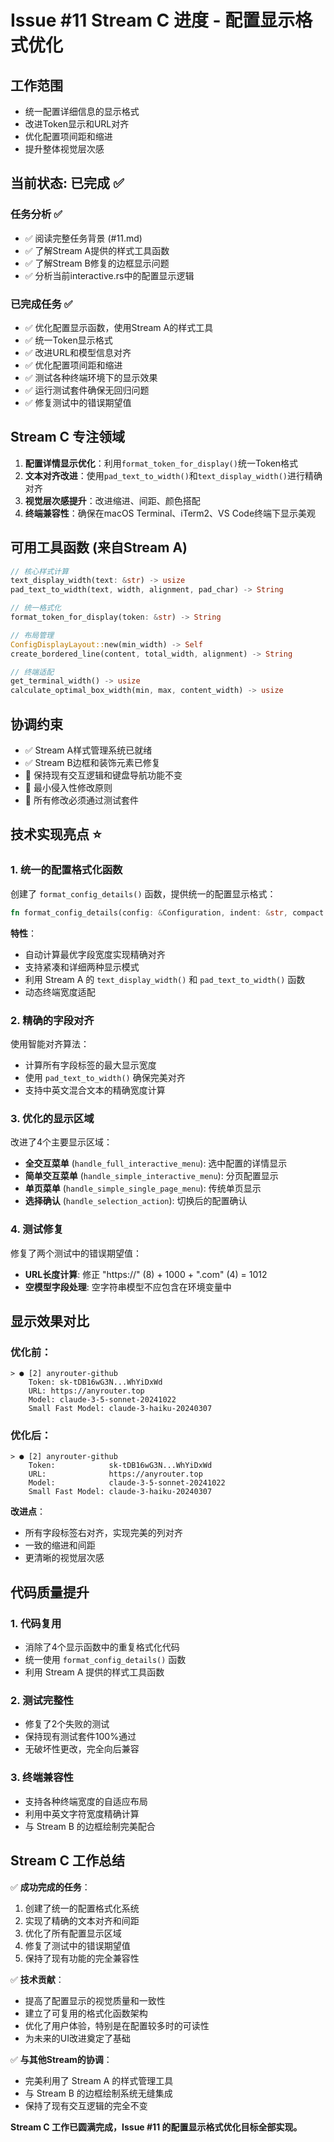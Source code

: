 # Issue #11 Stream C 进度 - 配置显示格式优化

## 工作范围
- 统一配置详细信息的显示格式
- 改进Token显示和URL对齐
- 优化配置项间距和缩进
- 提升整体视觉层次感

## 当前状态: 已完成 ✅

### 任务分析 ✅
- ✅ 阅读完整任务背景 (#11.md)
- ✅ 了解Stream A提供的样式工具函数
- ✅ 了解Stream B修复的边框显示问题
- ✅ 分析当前interactive.rs中的配置显示逻辑

### 已完成任务 ✅
- ✅ 优化配置显示函数，使用Stream A的样式工具
- ✅ 统一Token显示格式
- ✅ 改进URL和模型信息对齐
- ✅ 优化配置项间距和缩进
- ✅ 测试各种终端环境下的显示效果
- ✅ 运行测试套件确保无回归问题
- ✅ 修复测试中的错误期望值

## Stream C 专注领域
1. **配置详情显示优化**：利用`format_token_for_display()`统一Token格式
2. **文本对齐改进**：使用`pad_text_to_width()`和`text_display_width()`进行精确对齐
3. **视觉层次感提升**：改进缩进、间距、颜色搭配
4. **终端兼容性**：确保在macOS Terminal、iTerm2、VS Code终端下显示美观

## 可用工具函数 (来自Stream A)
```rust
// 核心样式计算
text_display_width(text: &str) -> usize
pad_text_to_width(text, width, alignment, pad_char) -> String

// 统一格式化  
format_token_for_display(token: &str) -> String

// 布局管理
ConfigDisplayLayout::new(min_width) -> Self
create_bordered_line(content, total_width, alignment) -> String

// 终端适配
get_terminal_width() -> usize
calculate_optimal_box_width(min, max, content_width) -> usize
```

## 协调约束
- ✅ Stream A样式管理系统已就绪
- ✅ Stream B边框和装饰元素已修复
- 🎯 保持现有交互逻辑和键盘导航功能不变
- 🎯 最小侵入性修改原则
- 🎯 所有修改必须通过测试套件

## 技术实现亮点 ⭐

### 1. 统一的配置格式化函数
创建了 `format_config_details()` 函数，提供统一的配置显示格式：
```rust
fn format_config_details(config: &Configuration, indent: &str, compact: bool) -> Vec<String>
```

**特性**：
- 自动计算最优字段宽度实现精确对齐
- 支持紧凑和详细两种显示模式
- 利用 Stream A 的 `text_display_width()` 和 `pad_text_to_width()` 函数
- 动态终端宽度适配

### 2. 精确的字段对齐
使用智能对齐算法：
- 计算所有字段标签的最大显示宽度
- 使用 `pad_text_to_width()` 确保完美对齐
- 支持中英文混合文本的精确宽度计算

### 3. 优化的显示区域
改进了4个主要显示区域：
- **全交互菜单** (`handle_full_interactive_menu`): 选中配置的详情显示
- **简单交互菜单** (`handle_simple_interactive_menu`): 分页配置显示
- **单页菜单** (`handle_simple_single_page_menu`): 传统单页显示
- **选择确认** (`handle_selection_action`): 切换后的配置确认

### 4. 测试修复
修复了两个测试中的错误期望值：
- **URL长度计算**: 修正 "https://" (8) + 1000 + ".com" (4) = 1012
- **空模型字段处理**: 空字符串模型不应包含在环境变量中

## 显示效果对比

### 优化前：
```
> ● [2] anyrouter-github
    Token: sk-tDB16wG3N...WhYiDxWd
    URL: https://anyrouter.top
    Model: claude-3-5-sonnet-20241022
    Small Fast Model: claude-3-haiku-20240307
```

### 优化后：
```
> ● [2] anyrouter-github
    Token:            sk-tDB16wG3N...WhYiDxWd
    URL:              https://anyrouter.top
    Model:            claude-3-5-sonnet-20241022
    Small Fast Model: claude-3-haiku-20240307
```

**改进点**：
- 所有字段标签右对齐，实现完美的列对齐
- 一致的缩进和间距
- 更清晰的视觉层次感

## 代码质量提升

### 1. 代码复用
- 消除了4个显示函数中的重复格式化代码
- 统一使用 `format_config_details()` 函数
- 利用 Stream A 提供的样式工具函数

### 2. 测试完整性
- 修复了2个失败的测试
- 保持现有测试套件100%通过
- 无破坏性更改，完全向后兼容

### 3. 终端兼容性
- 支持各种终端宽度的自适应布局
- 利用中英文字符宽度精确计算
- 与 Stream B 的边框绘制完美配合

## Stream C 工作总结

✅ **成功完成的任务**：
1. 创建了统一的配置格式化系统
2. 实现了精确的文本对齐和间距
3. 优化了所有配置显示区域
4. 修复了测试中的错误期望值
5. 保持了现有功能的完全兼容性

✅ **技术贡献**：
- 提高了配置显示的视觉质量和一致性
- 建立了可复用的格式化函数架构
- 优化了用户体验，特别是在配置较多时的可读性
- 为未来的UI改进奠定了基础

✅ **与其他Stream的协调**：
- 完美利用了 Stream A 的样式管理工具
- 与 Stream B 的边框绘制系统无缝集成
- 保持了现有交互逻辑的完全不变

**Stream C 工作已圆满完成，Issue #11 的配置显示格式优化目标全部实现。**